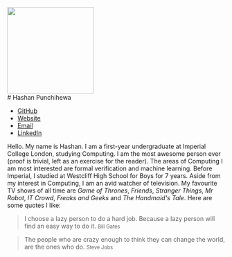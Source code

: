 <img class="face" src="https://via.placeholder.com/200x200" width="200" height="200">

<div class="center">
# Hashan Punchihewa
</div>

<div class="links">
<ul>
  <li><a href="https://github.com/hashanp">GitHub</a></li>
  <li><a href="https://hashanp.xyz">Website</a></li>
  <li><a href="mailto:hashan.punchihewa@gmail.com">Email</a></li>
  <li><a href="https://www.linkedin.com/in/hashanp/">LinkedIn</a></li>
</ul>
</div>

Hello. My name is Hashan. I am a first-year undergraduate at Imperial College London, studying Computing. I am the most awesome person ever (proof is trivial, left as an exercise for the reader). The areas of Computing I am most interested are formal verification and machine learning. Before Imperial, I studied at Westcliff High School for Boys for 7 years. Aside from my interest in Computing, I am an avid watcher of television. My favourite TV shows of all time are *Game of Thrones*, *Friends*, *Stranger Things*, *Mr Robot*, *IT Crowd*, *Freaks and Geeks* and *The Handmaid's Tale*. Here are some quotes I like:

> I choose a lazy person to do a hard job. Because a lazy person will find an easy way to do it. <small>Bill Gates</small>

> The people who are crazy enough to think they can change the world, are the ones who do. <small>Steve Jobs</small>
